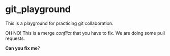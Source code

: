 # git_playground

This is a playground for practicing git collaboration. 


OH NO! This is a merge _conflict_ that you have to fix.
We are doing some pull requests. 

__Can you fix me__?
